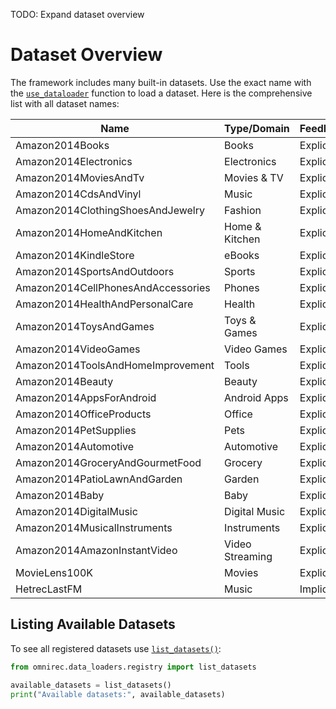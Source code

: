 TODO: Expand dataset overview
# Dataset Overview

The framework includes many built-in datasets. Use the exact name with the [`use_dataloader`](API_references.md#omnirec.recsys_data_set.RecSysDataSet.use_dataloader) function to load a dataset. Here is the comprehensive list with all dataset names:

| Name                        | Type/Domain         | Feedback   | Source         |
|-----------------------------|---------------------|------------|----------------|
| Amazon2014Books             | Books               | Explicit   | Amazon/SNAP    |
| Amazon2014Electronics       | Electronics         | Explicit   | Amazon/SNAP    |
| Amazon2014MoviesAndTv       | Movies & TV         | Explicit   | Amazon/SNAP    |
| Amazon2014CdsAndVinyl       | Music               | Explicit   | Amazon/SNAP    |
| Amazon2014ClothingShoesAndJewelry | Fashion      | Explicit   | Amazon/SNAP    |
| Amazon2014HomeAndKitchen    | Home & Kitchen      | Explicit   | Amazon/SNAP    |
| Amazon2014KindleStore       | eBooks              | Explicit   | Amazon/SNAP    |
| Amazon2014SportsAndOutdoors | Sports              | Explicit   | Amazon/SNAP    |
| Amazon2014CellPhonesAndAccessories | Phones      | Explicit   | Amazon/SNAP    |
| Amazon2014HealthAndPersonalCare | Health          | Explicit   | Amazon/SNAP    |
| Amazon2014ToysAndGames      | Toys & Games        | Explicit   | Amazon/SNAP    |
| Amazon2014VideoGames        | Video Games         | Explicit   | Amazon/SNAP    |
| Amazon2014ToolsAndHomeImprovement | Tools        | Explicit   | Amazon/SNAP    |
| Amazon2014Beauty            | Beauty              | Explicit   | Amazon/SNAP    |
| Amazon2014AppsForAndroid    | Android Apps        | Explicit   | Amazon/SNAP    |
| Amazon2014OfficeProducts    | Office              | Explicit   | Amazon/SNAP    |
| Amazon2014PetSupplies       | Pets                | Explicit   | Amazon/SNAP    |
| Amazon2014Automotive        | Automotive          | Explicit   | Amazon/SNAP    |
| Amazon2014GroceryAndGourmetFood | Grocery        | Explicit   | Amazon/SNAP    |
| Amazon2014PatioLawnAndGarden | Garden            | Explicit   | Amazon/SNAP    |
| Amazon2014Baby              | Baby                | Explicit   | Amazon/SNAP    |
| Amazon2014DigitalMusic      | Digital Music       | Explicit   | Amazon/SNAP    |
| Amazon2014MusicalInstruments| Instruments         | Explicit   | Amazon/SNAP    |
| Amazon2014AmazonInstantVideo| Video Streaming     | Explicit   | Amazon/SNAP    |
| MovieLens100K               | Movies              | Explicit   | GroupLens      |
| HetrecLastFM                | Music               | Implicit   | HetRec         |


## Listing Available Datasets

To see all registered datasets use [`list_datasets()`](API_references.md#omnirec.data_loaders.registry.list_datasets):

```python
from omnirec.data_loaders.registry import list_datasets

available_datasets = list_datasets()
print("Available datasets:", available_datasets)
```